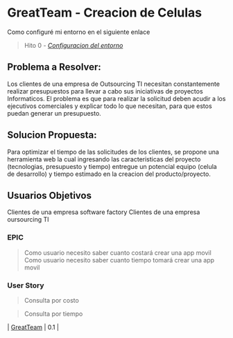 # GreatTeam - Creacion de Celulas

Como configuré mi entorno en el siguiente enlace
> Hito 0 - *[Configuracion del entorno](https://www.markdownguide.org)*

## Problema a Resolver: 
Los clientes de una empresa de Outsourcing TI necesitan constantemente realizar presupuestos para llevar a cabo sus iniciativas de proyectos Informaticos. El problema es que para realizar la solicitud deben acudir a los ejecutivos comerciales y explicar todo lo que necesitan, para que estos puedan generar un presupuesto.

## Solucion Propuesta:
Para optimizar el tiempo de las solicitudes de los clientes, se propone una herramienta web la cual ingresando las caracteristicas del proyecto (tecnologias, presupuesto y tiempo) entregue un potencial equipo (celula de desarrollo) y tiempo estimado en la creacion del producto/proyecto.

## Usuarios Objetivos
Clientes de una empresa software factory
Clientes de una empresa oursourcing TI

### EPIC
> Como usuario necesito saber cuanto costará crear una app movil
> Como usuario necesito saber cuanto tiempo tomará crear una app movil

### User Story
> Consulta por costo

> Consulta por tiempo




| [GreatTeam](https://github.com/saxtonv/cloud-computinggit)                    | 0.1     |